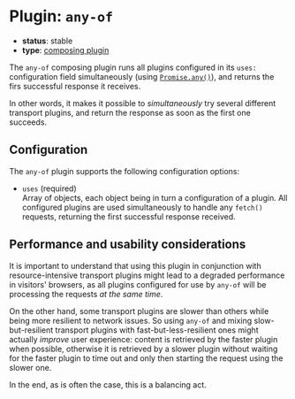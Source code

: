 # Plugin: `any-of`

- **status**: stable
- **type**: [composing plugin](../../docs/ARCHITECTURE.md#composing-plugins)

The `any-of` composing plugin runs all plugins configured in its `uses:` configuration field simultaneously (using [`Promise.any()`](https://developer.mozilla.org/en-US/docs/Web/JavaScript/Reference/Global_Objects/Promise/any)), and returns the firs successful response it receives.

In other words, it makes it possible to *simultaneously* try several different transport plugins, and return the response as soon as the first one succeeds.

## Configuration


The `any-of` plugin supports the following configuration options:

 - `uses` (required)  
   Array of objects, each object being in turn a configuration of a plugin. All configured plugins are used simultaneously to handle any `fetch()` requests, returning the first successful response received.


## Performance and usability considerations

It is important to understand that using this plugin in conjunction with resource-intensive transport plugins might lead to a degraded performance in visitors' browsers, as all plugins configured for use by `any-of` will be processing the requests *at the same time*.

On the other hand, some transport plugins are slower than others while being more resilient to network issues. So using `any-of` and mixing slow-but-resilient transport plugins with fast-but-less-resilient ones might actually *improve* user experience: content is retrieved by the faster plugin when possible, otherwise it is retrieved by a slower plugin without waiting for the faster plugin to time out and only then starting the request using the slower one.

In the end, as is often the case, this is a balancing act.
